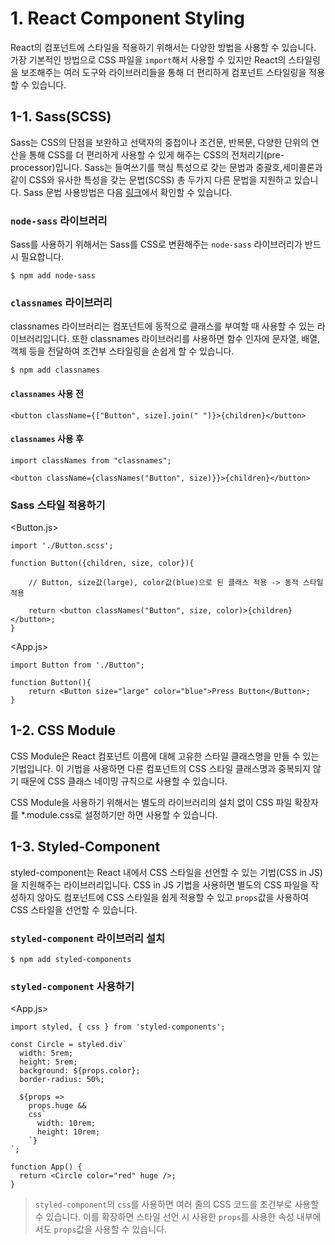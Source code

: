 # 1. React Component Styling
React의 컴포넌트에 스타일을 적용하기 위해서는 다양한 방법을 사용할 수 있습니다. 가장 기본적인 방법으로 CSS 파일을 `import`해서 사용할 수 있지만 React의 스타일링을 보조해주는 여러 도구와 라이브러리들을 통해 더 편리하게 컴포넌트 스타일링을 적용할 수 있습니다. 

## 1-1. Sass(SCSS)
Sass는 CSS의 단점을 보완하고 선택자의 중첩이나 조건문, 반복문, 다양한 단위의 연산을 통해 CSS를 더 편리하게 사용할 수 있게 해주는 CSS의 전처리기(pre-processor)입니다. Sass는 들여쓰기를 핵심 특성으로 갖는 문법과 중괄호,세미콜론과 같이 CSS와 유사한 특성을 갖는 문법(SCSS) 총 두가지 다른 문법을 지원하고 있습니다. Sass 문법 사용방법은 다음 [링크](https://sass-lang.com/documentation/syntax)에서 확인할 수 있습니다.

### `node-sass` 라이브러리
Sass를 사용하기 위해서는 Sass를 CSS로 변환해주는 `node-sass` 라이브러리가 반드시 필요합니다.
```
$ npm add node-sass
```
### `classnames` 라이브러리
classnames 라이브러리는 컴포넌트에 동적으로 클래스를 부여할 때 사용할 수 있는 라이브러리입니다. 또한 classnames 라이브러리를 사용하면 함수 인자에 문자열, 배열, 객체 등을 전달하여 조건부 스타일링을 손쉽게 할 수 있습니다.
```
$ npm add classnames
```

#### `classnames` 사용 전
```
<button className={["Button", size].join(" ")}>{children}</button>
```
#### `classnames` 사용 후
```
import classNames from "classnames";

<button className={classNames("Button", size)}}>{children}</button>
```

### Sass 스타일 적용하기

&lt;Button.js&gt;
```
import './Button.scss';

function Button({children, size, color}){
    
    // Button, size값(large), color값(blue)으로 된 클래스 적용 -> 동적 스타일 적용

    return <button classNames("Button", size, color)>{children}</button>;
}
```

&lt;App.js&gt;
```
import Button from './Button";

function Button(){
    return <Button size="large" color="blue">Press Button</Button>;
}
```
## 1-2. CSS Module
CSS Module은 React 컴포넌트 이름에 대해 고유한 스타일 클래스명을 만들 수 있는 기법입니다. 이 기법을 사용하면 다른 컴포넌트의 CSS 스타일 클래스명과 중복되지 않기 때문에 CSS 클래스 네이밍 규칙으로 사용할 수 있습니다.

CSS Module을 사용하기 위해서는 별도의 라이브러리의 설치 없이 CSS 파일 확장자를 *.module.css로 설정하기만 하면 사용할 수 있습니다.

## 1-3. Styled-Component
styled-component는 React 내에서 CSS 스타일을 선언할 수 있는 기법(CSS in JS)을 지원해주는 라이브러리입니다. CSS in JS 기법을 사용하면 별도의 CSS 파일을 작성하지 않아도 컴포넌트에 CSS 스타일을 쉽게 적용할 수 있고 `props`값을 사용하여 CSS 스타일을 선언할 수 있습니다.

### `styled-component` 라이브러리 설치
```
$ npm add styled-components
```

### `styled-component` 사용하기
&lt;App.js&gt;
```
import styled, { css } from 'styled-components';

const Circle = styled.div`
  width: 5rem;
  height: 5rem;
  background: ${props.color};
  border-radius: 50%;

  ${props =>
    props.huge &&
    css`
      width: 10rem;
      height: 10rem;
    `}
`;

function App() {
  return <Circle color="red" huge />;
}
```
> `styled-component`의 `css`를 사용하면 여러 줄의 CSS 코드를 조건부로 사용할 수 있습니다. 이를 확장하면 스타일 선언 시 사용한 `props`를 사용한 속성 내부에서도 `props`값을 사용할 수 있습니다.
